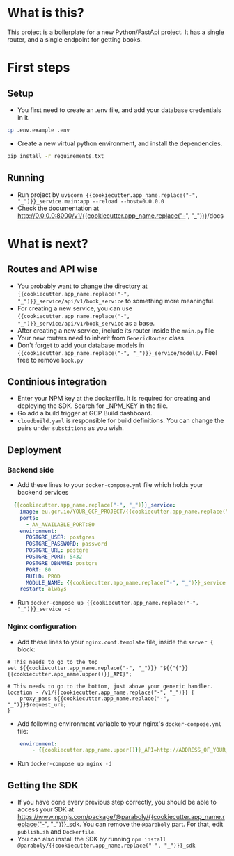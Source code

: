 # What is this?
This project is a boilerplate for a new Python/FastApi project. It has a single router, and a single endpoint for getting books.
# First steps
## Setup
- You first need to create an .env file, and add your database credentials in it.
```bash
cp .env.example .env
```
- Create a new virtual python environment, and install the dependencies.
```bash
pip install -r requirements.txt
```
## Running
- Run project by `uvicorn {{cookiecutter.app_name.replace("-", "_")}}_service.main:app --reload --host=0.0.0.0`
- Check the documentation at http://0.0.0.0:8000/v1/{{cookiecutter.app_name.replace("-", "_")}}/docs

# What is next?
## Routes and API wise
- You probably want to change the directory at `{{cookiecutter.app_name.replace("-", "_")}}_service/api/v1/book_service` to something more meaningful.
- For creating a new service, you can use `{{cookiecutter.app_name.replace("-", "_")}}_service/api/v1/book_service` as a base.
- After creating a new service, include its router inside the `main.py` file
- Your new routers need to inherit from `GenericRouter` class.
- Don't forget to add your database models in `{{cookiecutter.app_name.replace("-", "_")}}_service/models/`. Feel free to remove `book.py`

## Continious integration
- Enter your NPM key at the dockerfile. It is required for creating and deploying the SDK. Search for _NPM_KEY in the file.
- Go add a build trigger at GCP Build dashboard.
- `cloudbuild.yaml` is responsible for build definitions. You can change the pairs under `substitions` as you wish.
  
## Deployment
### Backend side
- Add these lines to your `docker-compose.yml` file which holds your backend services
```yaml
  {{cookiecutter.app_name.replace("-", "_")}}_service:
    image: eu.gcr.io/YOUR_GCP_PROJECT/{{cookiecutter.app_name.replace("-", "_")}}:latest
    ports:
      - AN_AVAILABLE_PORT:80
    environment:
      POSTGRE_USER: postgres
      POSTGRE_PASSWORD: password
      POSTGRE_URL: postgre
      POSTGRE_PORT: 5432
      POSTGRE_DBNAME: postgre
      PORT: 80
      BUILD: PROD
      MODULE_NAME: {{cookiecutter.app_name.replace("-", "_")}}_service.main
    restart: always

```
- Run `docker-compose up {{cookiecutter.app_name.replace("-", "_")}}_service -d`

### Nginx configuration
- Add these lines to your `nginx.conf.template` file, inside the `server {` block:
```nginx
# This needs to go to the top
set ${{cookiecutter.app_name.replace("-", "_")}} "${{"{"}}{{cookiecutter.app_name.upper()}}_API}";

# This needs to go to the bottom, just above your generic handler.
location ~ /v1/{{cookiecutter.app_name.replace("-", "_")}} {
    proxy_pass ${{cookiecutter.app_name.replace("-", "_")}}$request_uri;
}
```
- Add following environment variable to your nginx's `docker-compose.yml` file:
```yaml
    environment:
        - {{cookiecutter.app_name.upper()}}_API=http://ADDRESS_OF_YOUR_BACKEND:THE_AVAILABLE_PORT_YOU_HAVE_SET_IN_DOCKER_COMPOSE
```
- Run `docker-compose up nginx -d`

## Getting the SDK
- If you have done every previous step correctly, you should be able to access your SDK at https://www.npmjs.com/package/@paraboly/{{cookiecutter.app_name.replace("-", "_")}}_sdk. You can remove the `@paraboly` part. For that, edit `publish.sh` and `Dockerfile`.
- You can also install the SDK by running `npm install @paraboly/{{cookiecutter.app_name.replace("-", "_")}}_sdk`